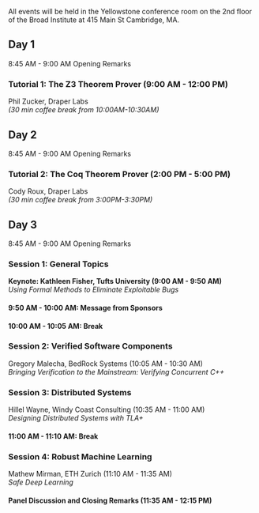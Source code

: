 All events will be held in the Yellowstone conference room on the 2nd floor of the Broad Institute at 415 Main St Cambridge, MA.

## Day 1
8:45 AM - 9:00 AM Opening Remarks  

### Tutorial 1: The Z3 Theorem Prover (9:00 AM - 12:00 PM)
Phil Zucker, Draper Labs      
_(30 min coffee break from 10:00AM-10:30AM)_

## Day 2
8:45 AM - 9:00 AM Opening Remarks 

### Tutorial 2: The Coq Theorem Prover (2:00 PM - 5:00 PM)
Cody Roux, Draper Labs    
_(30 min coffee break from 3:00PM-3:30PM)_

## Day 3
8:45 AM - 9:00 AM Opening Remarks 

### Session 1: General Topics
**Keynote: Kathleen Fisher, Tufts University (9:00 AM - 9:50 AM)**  
_Using Formal Methods to Eliminate Exploitable Bugs_  

#### 9:50 AM - 10:00 AM: Message from Sponsors
#### 10:00 AM - 10:05 AM: Break

### Session 2: Verified Software Components
Gregory Malecha, BedRock Systems (10:05 AM - 10:30 AM)  
_Bringing Verification to the Mainstream: Verifying Concurrent C++_  

### Session 3: Distributed Systems
Hillel Wayne, Windy Coast Consulting (10:35 AM - 11:00 AM)  
_Designing Distributed Systems with TLA+_  

#### 11:00 AM - 11:10 AM: Break

### Session 4: Robust Machine Learning 
Mathew Mirman, ETH Zurich (11:10 AM - 11:35 AM)   
_Safe Deep Learning_  

#### Panel Discussion and Closing Remarks (11:35 AM - 12:15 PM)
